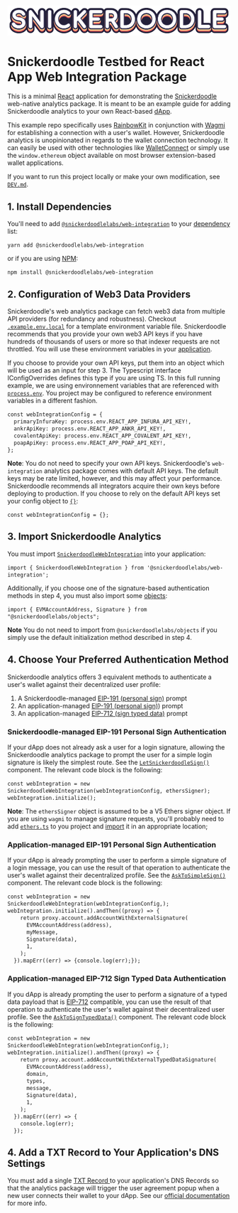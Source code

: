 [![Snickerdoodle Protocol](/snickerdoodle_horizontal_notab.png)](https://snickerdoodle.com)

# Snickerdoodle Testbed for React App Web Integration Package

This is a minimal [React](https://react.dev/) application for demonstrating the [Snickerdoodle](https://snickerdoodle.com) web-native analytics package. It is meant to be an example guide for adding Snickerdoodle analytics to your own React-based [dApp](https://ethereum.org/en/developers/docs/dapps/). 

This example repo specifically uses [RainbowKit](https://www.rainbowkit.com/) in conjunction with [Wagmi](https://wagmi.sh/) for establishing a connection with a user's wallet. However, Snickerdoodle analytics is unopinionated in regards to the wallet connection technology. It can easily be used with other technologies like [WalletConnect](https://walletconnect.com/) or simply use the `window.ethereum` object available on most browser extension-based wallet applications. 

If you want to run this project locally or make your own modification, see [`DEV.md`](/DEV.md).

 ## 1. Install Dependencies

 You'll need to add [`@snickerdoodlelabs/web-integration`](https://www.npmjs.com/package/@snickerdoodlelabs/web-integration) to your [dependency](/package.json#L7) list:

```
yarn add @snickerdoodlelabs/web-integration
```
or if you are using [NPM](https://www.npmjs.com/):

```
npm install @snickerdoodlelabs/web-integration
```

## 2. Configuration of Web3 Data Providers

Snickerdoodle's web analytics package can fetch web3 data from multiple API providers (for redundancy and robustness). Checkout [`.example.env.local`](/.example.env.local) for a template environment variable file. Snickerdoodle recommends that you provide your own web3 API keys if you have hundreds of thousands of users or more so that indexer requests are not throttled. You will use these environment variables in your [application](/src/App.tsx#L64). 

If you choose to provide your own API keys, put them into an object which will be used as an input for step 3. The Typescript interface IConfigOverrides defines this type if you are using TS. In this full running example, we are using
environnement variables that are referenced with [`process.env`](https://create-react-app.dev/docs/adding-custom-environment-variables/). You project may be configured to reference environment variables in a different fashion. 

```
const webIntegrationConfig = {
  primaryInfuraKey: process.env.REACT_APP_INFURA_API_KEY!,
  ankrApiKey: process.env.REACT_APP_ANKR_API_KEY!,
  covalentApiKey: process.env.REACT_APP_COVALENT_API_KEY!,
  poapApiKey: process.env.REACT_APP_POAP_API_KEY!,
};
```

**Note**: You do not need to specify your own API keys. Snickerdoodle's `web-integration` analytics package comes with default API keys. The default keys may be rate limited, however, and this may affect your performance. Snickerdoodle recommends all integrators acquire their own keys before deploying to production. If you choose to rely on the default API keys set your config object to [`{}`](/src/App.tsx#L61):

```
const webIntegrationConfig = {};
```

## 3. Import Snickerdoodle Analytics

You must import [`SnickerdoodleWebIntegration`](/src/App.tsx#L8) into your application:

```
import { SnickerdoodleWebIntegration } from '@snickerdoodlelabs/web-integration';
```

Additionally, if you choose one of the signature-based authentication methods in step 4, you must also import some [objects](/src/App.tsx#L7):

```
import { EVMAccountAddress, Signature } from "@snickerdoodlelabs/objects";
```

**Note** You do not need to import from `@snickerdoodlelabs/objects` if you simply use the default initialization method described in step 4. 

## 4. Choose Your Preferred Authentication Method

Snickerdoodle analytics offers 3 equivalent methods to authenticate a user's wallet against their decentralized user profile:

1. A Snickerdoodle-managed [EIP-191 (personal sign)](https://eips.ethereum.org/EIPS/eip-191) prompt
2. An application-managed [EIP-191 (personal sign)](https://eips.ethereum.org/EIPS/eip-191)) prompt
3. An application-managed [EIP-712 (sign typed data)](https://eips.ethereum.org/EIPS/eip-712) prompt

### Snickerdoodle-managed EIP-191 Personal Sign Authentication

If your dApp does not already ask a user for a login signature, allowing the Snickerdoodle analytics package to prompt the user for a simple login signature
is likely the simplest route. See the [`LetSnickerdoodleSign()`](/src/App.tsx#L103) component. The relevant code block is the following:

```
const webIntegration = new SnickerdoodleWebIntegration(webIntegrationConfig, ethersSigner);
webIntegration.initialize();
```

**Note**: The `ethersSigner` object is assumed to be a V5 Ethers signer object. If you are using `wagmi` to manage signature requests, you'll probably need to 
add [`ethers.ts`](/src/ethers.ts) to you project and [import](/src/App.tsx#L28) it in an appropriate location;

### Application-managed EIP-191 Personal Sign Authentication

If your dApp is already prompting the user to perform a simple signature of a login message, you can use the result of that operation to authenticate the user's
wallet against their decentralized profile. See the [`AskToSimpleSign()`](/src/App.tsx#L138) component. The relevant code block is the following:

```
const webIntegration = new SnickerdoodleWebIntegration(webIntegrationConfig,);
webIntegration.initialize().andThen((proxy) => {
    return proxy.account.addAccountWithExternalSignature(
      EVMAccountAddress(address),
      myMessage,
      Signature(data),
      1,
    );
  }).mapErr((err) => {console.log(err);});
```

### Application-managed EIP-712 Sign Typed Data Authentication

If you dApp is already prompting the user to perform a signature of a typed data payload that is [EIP-712](https://eips.ethereum.org/EIPS/eip-712) compatible, you can use the result of that operation to authenticate the user's wallet against their decentralized user profile. See the [`AskToSignTypedData()`](/src/App.tsx#L204) component. The relevant code block is the following:

```
const webIntegration = new SnickerdoodleWebIntegration(webIntegrationConfig,);
webIntegration.initialize().andThen((proxy) => {
    return proxy.account.addAccountWithExternalTypedDataSignature(
      EVMAccountAddress(address),
      domain,
      types,
      message,
      Signature(data),
      1,
    );
  }).mapErr((err) => {
    console.log(err);
  });
```

## 4.  Add a TXT Record to Your Application's DNS Settings

You must add a single [TXT Record ](https://www.cloudflare.com/learning/dns/dns-records/dns-txt-record/) to your application's DNS Records so that the analytics package will
trigger the user agreement popup when a new user connects their wallet to your dApp. See our [official documentation](https://marketing-docs.snickerdoodle.com/integration-instructions/react-apps#3.-add-a-txt-record-to-your-react-apps-domain) for more info. 
